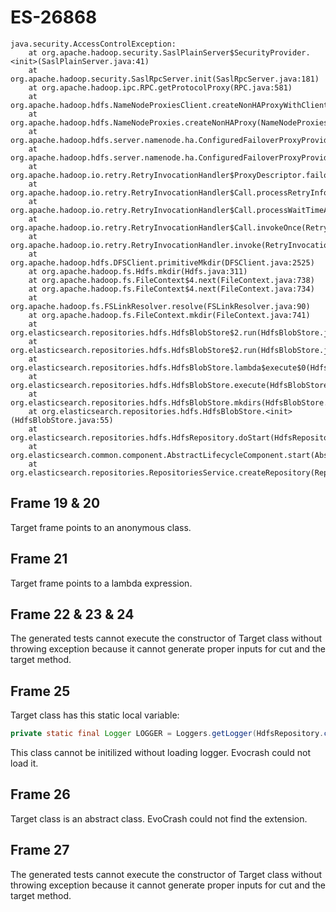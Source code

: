# ES-26868

```
java.security.AccessControlException:
	at org.apache.hadoop.security.SaslPlainServer$SecurityProvider.<init>(SaslPlainServer.java:41)
	at org.apache.hadoop.security.SaslRpcServer.init(SaslRpcServer.java:181)
	at org.apache.hadoop.ipc.RPC.getProtocolProxy(RPC.java:581)
	at org.apache.hadoop.hdfs.NameNodeProxiesClient.createNonHAProxyWithClientProtocol(NameNodeProxiesClient.java:343)
	at org.apache.hadoop.hdfs.NameNodeProxies.createNonHAProxy(NameNodeProxies.java:170)
	at org.apache.hadoop.hdfs.server.namenode.ha.ConfiguredFailoverProxyProvider$DefaultProxyFactory.createProxy(ConfiguredFailoverProxyProvider.java:67)
	at org.apache.hadoop.hdfs.server.namenode.ha.ConfiguredFailoverProxyProvider.getProxy(ConfiguredFailoverProxyProvider.java:151)
	at org.apache.hadoop.io.retry.RetryInvocationHandler$ProxyDescriptor.failover(RetryInvocationHandler.java:221)
	at org.apache.hadoop.io.retry.RetryInvocationHandler$Call.processRetryInfo(RetryInvocationHandler.java:147)
	at org.apache.hadoop.io.retry.RetryInvocationHandler$Call.processWaitTimeAndRetryInfo(RetryInvocationHandler.java:140)
	at org.apache.hadoop.io.retry.RetryInvocationHandler$Call.invokeOnce(RetryInvocationHandler.java:107)
	at org.apache.hadoop.io.retry.RetryInvocationHandler.invoke(RetryInvocationHandler.java:335)
	at org.apache.hadoop.hdfs.DFSClient.primitiveMkdir(DFSClient.java:2525)
	at org.apache.hadoop.fs.Hdfs.mkdir(Hdfs.java:311)
	at org.apache.hadoop.fs.FileContext$4.next(FileContext.java:738)
	at org.apache.hadoop.fs.FileContext$4.next(FileContext.java:734)
	at org.apache.hadoop.fs.FSLinkResolver.resolve(FSLinkResolver.java:90)
	at org.apache.hadoop.fs.FileContext.mkdir(FileContext.java:741)
	at org.elasticsearch.repositories.hdfs.HdfsBlobStore$2.run(HdfsBlobStore.java:65)
	at org.elasticsearch.repositories.hdfs.HdfsBlobStore$2.run(HdfsBlobStore.java:62)
	at org.elasticsearch.repositories.hdfs.HdfsBlobStore.lambda$execute$0(HdfsBlobStore.java:132)
	at org.elasticsearch.repositories.hdfs.HdfsBlobStore.execute(HdfsBlobStore.java:129)
	at org.elasticsearch.repositories.hdfs.HdfsBlobStore.mkdirs(HdfsBlobStore.java:62)
	at org.elasticsearch.repositories.hdfs.HdfsBlobStore.<init>(HdfsBlobStore.java:55)
	at org.elasticsearch.repositories.hdfs.HdfsRepository.doStart(HdfsRepository.java:116)
	at org.elasticsearch.common.component.AbstractLifecycleComponent.start(AbstractLifecycleComponent.java:69)
	at org.elasticsearch.repositories.RepositoriesService.createRepository(RepositoriesService.java:384)
```

## Frame 19 & 20
Target frame points to an anonymous class.

## Frame 21
Target frame points to a lambda expression.

## Frame 22 & 23 & 24
The generated tests cannot execute the constructor of Target class without throwing exception because it cannot generate proper inputs for cut and the target method.

## Frame 25
Target class has this static local variable:
```Java
private static final Logger LOGGER = Loggers.getLogger(HdfsRepository.class);
```
This class cannot be initilized without loading logger. Evocrash could not load it.

## Frame 26
Target class is an abstract class. EvoCrash could not find the extension.

## Frame 27
The generated tests cannot execute the constructor of Target class without throwing exception because it cannot generate proper inputs for cut and the target method.
